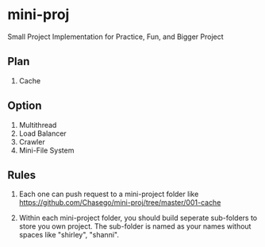 # mini-proj
Small Project Implementation for Practice, Fun, and Bigger Project

Plan
---

1. Cache

Option
---

1. Multithread 
2. Load Balancer
3. Crawler
4. Mini-File System

Rules
---

1. Each one can push request to a mini-project folder like https://github.com/Chasego/mini-proj/tree/master/001-cache

2. Within each mini-project folder, you should build seperate sub-folders to store you own project. The sub-folder is named as your names without spaces like "shirley", "shanni".


